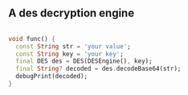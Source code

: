 ## A des decryption engine

```dart

void func() {
  const String str = 'your value';
  const String key = 'your key';
  final DES des = DES(DESEngine(), key);
  final String? decoded = des.decodeBase64(str);
  debugPrint(decoded);
}

```